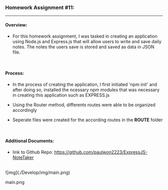 ### Homework Assignment #11:
-----------------------

#### Overview:
- For this homework assignment, I was tasked in creating an application using Node.js and Express.js that will allow users to write and save daily notes. The notes the users save is stored and saved as data in JSON file.
<br>

#### Process:
- In the process of creating the application, I first initiated 'npm init' and after doing so, installed the ncessary npm modules that was necessary in creating this application such as EXPRESS.js

- Using the Router method, differents routes were able to be organized accordingly

- Seperate files were created for the according routes in the __ROUTE__ folder

<br>

#### Additional Documents:
- link to Github Repo: https://github.com/paulwon2223/ExpressJS-NoteTaker
<br>
![img](./Develop/img/main.png)

main.png
